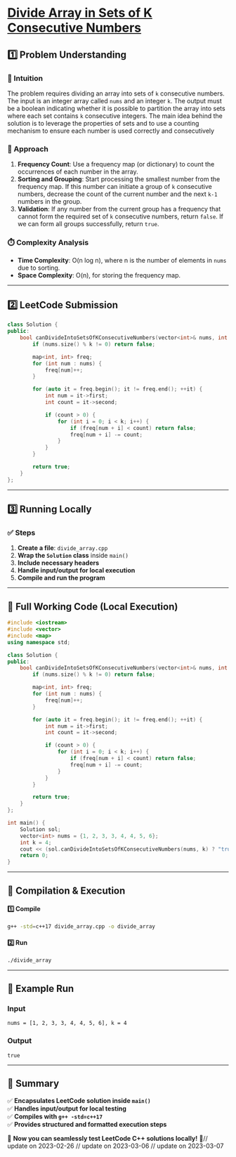 # **[Divide Array in Sets of K Consecutive Numbers](https://leetcode.com/problems/divide-array-in-sets-of-k-consecutive-numbers/description/)**  

## **1️⃣ Problem Understanding**  
### **📌 Intuition**  
The problem requires dividing an array into sets of `k` consecutive numbers. The input is an integer array called `nums` and an integer `k`. The output must be a boolean indicating whether it is possible to partition the array into sets where each set contains `k` consecutive integers. The main idea behind the solution is to leverage the properties of sets and to use a counting mechanism to ensure each number is used correctly and consecutively 

### **🚀 Approach**  
1. **Frequency Count**: Use a frequency map (or dictionary) to count the occurrences of each number in the array.
2. **Sorting and Grouping**: Start processing the smallest number from the frequency map. If this number can initiate a group of `k` consecutive numbers, decrease the count of the current number and the next `k-1` numbers in the group.
3. **Validation**: If any number from the current group has a frequency that cannot form the required set of `k` consecutive numbers, return `false`. If we can form all groups successfully, return `true`.

### **⏱️ Complexity Analysis**  
- **Time Complexity**: O(n log n), where n is the number of elements in `nums` due to sorting. 
- **Space Complexity**: O(n), for storing the frequency map.

---  

## **2️⃣ LeetCode Submission**  
```cpp
class Solution {
public:
    bool canDivideIntoSetsOfKConsecutiveNumbers(vector<int>& nums, int k) {
        if (nums.size() % k != 0) return false;

        map<int, int> freq;
        for (int num : nums) {
            freq[num]++;
        }

        for (auto it = freq.begin(); it != freq.end(); ++it) {
            int num = it->first;
            int count = it->second;

            if (count > 0) {
                for (int i = 0; i < k; i++) {
                    if (freq[num + i] < count) return false;
                    freq[num + i] -= count;
                }
            }
        }

        return true;
    }
};
```  

---  

## **3️⃣ Running Locally**  
### **✅ Steps**  
1. **Create a file**: `divide_array.cpp`  
2. **Wrap the `Solution` class** inside `main()`  
3. **Include necessary headers**  
4. **Handle input/output for local execution**  
5. **Compile and run the program**  

---  

## **📝 Full Working Code (Local Execution)**  
```cpp
#include <iostream>
#include <vector>
#include <map>
using namespace std;

class Solution {
public:
    bool canDivideIntoSetsOfKConsecutiveNumbers(vector<int>& nums, int k) {
        if (nums.size() % k != 0) return false;

        map<int, int> freq;
        for (int num : nums) {
            freq[num]++;
        }

        for (auto it = freq.begin(); it != freq.end(); ++it) {
            int num = it->first;
            int count = it->second;

            if (count > 0) {
                for (int i = 0; i < k; i++) {
                    if (freq[num + i] < count) return false;
                    freq[num + i] -= count;
                }
            }
        }

        return true;
    }
};

int main() {
    Solution sol;
    vector<int> nums = {1, 2, 3, 3, 4, 4, 5, 6};
    int k = 4;
    cout << (sol.canDivideIntoSetsOfKConsecutiveNumbers(nums, k) ? "true" : "false") << endl;
    return 0;
}
```  

---  

## **🔧 Compilation & Execution**  
#### **1️⃣ Compile**  
```bash
g++ -std=c++17 divide_array.cpp -o divide_array
```  

#### **2️⃣ Run**  
```bash
./divide_array
```  

---  

## **🎯 Example Run**  
### **Input**  
```
nums = [1, 2, 3, 3, 4, 4, 5, 6], k = 4
```  
### **Output**  
```
true
```  

---  

## **📌 Summary**  
✅ **Encapsulates LeetCode solution inside `main()`**  
✅ **Handles input/output for local testing**  
✅ **Compiles with `g++ -std=c++17`**  
✅ **Provides structured and formatted execution steps**  

🚀 **Now you can seamlessly test LeetCode C++ solutions locally!** 🚀// update on 2023-02-26
// update on 2023-03-06
// update on 2023-03-07
